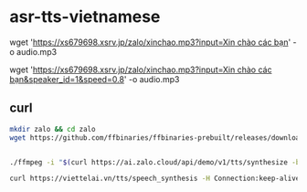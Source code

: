 # asr-tts-vietnamese

wget '[https://xs679698.xsrv.jp/zalo/xinchao.mp3?input=Xin chào các bạn](<https://xs679698.xsrv.jp/zalo/xinchao.mp3?input=Xin chào các bạn>)' -o audio.mp3

wget '[https://xs679698.xsrv.jp/zalo/xinchao.mp3?input=Xin chào các bạn&speaker_id=1&speed=0.8](<https://xs679698.xsrv.jp/zalo/xinchao.mp3?input=Xin chào các bạn&speaker_id=1&speed=0.8>)' -o audio.mp3

## curl

```bash
mkdir zalo && cd zalo
wget https://github.com/ffbinaries/ffbinaries-prebuilt/releases/download/v6.1/ffmpeg-6.1-linux-64.zip && unzip ffmpeg-6.1-linux-64.zip


./ffmpeg -i "$(curl https://ai.zalo.cloud/api/demo/v1/tts/synthesize -b zai_did=8k9uAj3FNiTevcSSryzXoYYo64d0o6V3AB4PHJ8q -H origin:https://ai.zalo.cloud -H referer:https://ai.zalo.cloud/products/text-to-audio-converter --data 'input=Xin+chào+bạn&speaker_id=6&speed=0.9&dict_id=0&quality=0' | jq -r .data.url)" output.mp3
```

```bash
curl https://viettelai.vn/tts/speech_synthesis -H Connection:keep-alive -H Content-Type:application/json --data '{"speed":1,"voice":"hcm-diemmy","text":"Xin chào bạn","tts_return_option":3,"without_filter":false}' -o output.mp3
```
